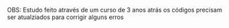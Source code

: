 OBS: Estudo feito através de um curso de 3 anos atrás os códigos precisam ser atualziados para corrigir alguns erros
